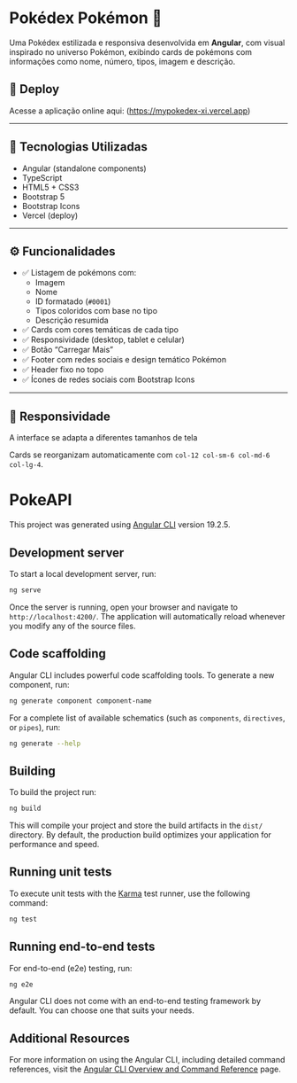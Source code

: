 # Pokédex Pokémon 🐾

Uma Pokédex estilizada e responsiva desenvolvida em **Angular**, com visual inspirado no universo Pokémon, exibindo cards de pokémons com informações como nome, número, tipos, imagem e descrição.

## 🔗 Deploy
Acesse a aplicação online aqui: (https://mypokedex-xi.vercel.app)

---

## 🧰 Tecnologias Utilizadas

- Angular (standalone components)
- TypeScript
- HTML5 + CSS3
- Bootstrap 5
- Bootstrap Icons
- Vercel (deploy)

---

## ⚙️ Funcionalidades

- ✅ Listagem de pokémons com:
  - Imagem
  - Nome 
  - ID formatado (`#0001`)
  - Tipos coloridos com base no tipo
  - Descrição resumida
- ✅ Cards com cores temáticas de cada tipo
- ✅ Responsividade (desktop, tablet e celular)
- ✅ Botão “Carregar Mais”
- ✅ Footer com redes sociais e design temático Pokémon
- ✅ Header fixo no topo
- ✅ Ícones de redes sociais com Bootstrap Icons

---

## 📱 Responsividade

A interface se adapta a diferentes tamanhos de tela

Cards se reorganizam automaticamente com `col-12 col-sm-6 col-md-6 col-lg-4`.

# PokeAPI

This project was generated using [Angular CLI](https://github.com/angular/angular-cli) version 19.2.5.

## Development server

To start a local development server, run:

```bash
ng serve
```

Once the server is running, open your browser and navigate to `http://localhost:4200/`. The application will automatically reload whenever you modify any of the source files.

## Code scaffolding

Angular CLI includes powerful code scaffolding tools. To generate a new component, run:

```bash
ng generate component component-name
```

For a complete list of available schematics (such as `components`, `directives`, or `pipes`), run:

```bash
ng generate --help
```

## Building

To build the project run:

```bash
ng build
```

This will compile your project and store the build artifacts in the `dist/` directory. By default, the production build optimizes your application for performance and speed.

## Running unit tests

To execute unit tests with the [Karma](https://karma-runner.github.io) test runner, use the following command:

```bash
ng test
```

## Running end-to-end tests

For end-to-end (e2e) testing, run:

```bash
ng e2e
```

Angular CLI does not come with an end-to-end testing framework by default. You can choose one that suits your needs.

## Additional Resources

For more information on using the Angular CLI, including detailed command references, visit the [Angular CLI Overview and Command Reference](https://angular.dev/tools/cli) page.
